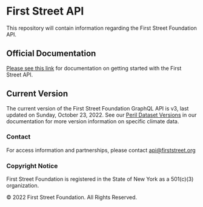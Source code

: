 # First Street API

This repository will contain information regarding the First Street Foundation
API.

## Official Documentation

[Please see this link](https://docs.firststreet.org/api) for documentation on getting started with the First Street API.

## Current Version

The current version of the First Street Foundation GraphQL API is v3, last
updated on Sunday, October 23, 2022. See our [Peril Dataset Versions](https://docs.firststreet.org/api/peril-dataset-versions) in our documentation for more version information on specific climate data.

### Contact

For access information and partnerships, please contact api@firststreet.org

### Copyright Notice

First Street Foundation is registered in the State of New York as a 501(c)(3) organization.

© 2022 First Street Foundation. All Rights Reserved.
